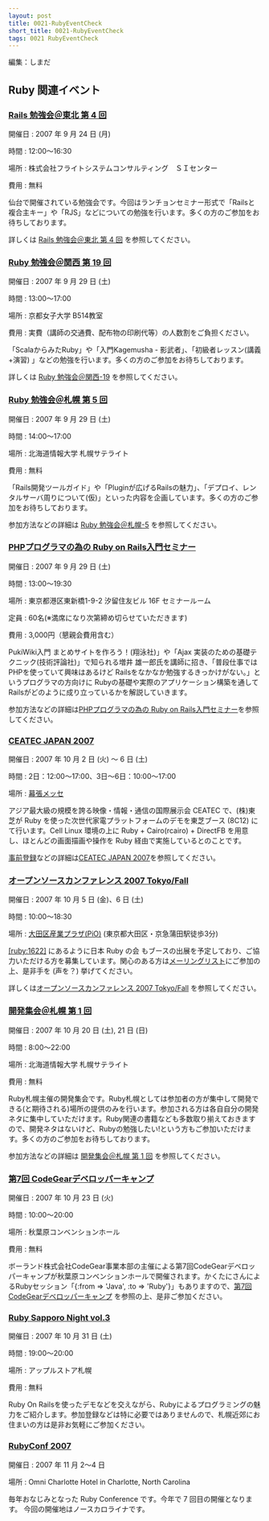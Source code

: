 ```yaml
---
layout: post
title: 0021-RubyEventCheck
short_title: 0021-RubyEventCheck
tags: 0021 RubyEventCheck
---
```



編集：しまだ

## Ruby 関連イベント

### [Rails 勉強会＠東北 第 4 回](http://wiki.fdiary.net/rails/?RailsMeetingTohoku-0004)

開催日
:  2007 年 9 月 24 日 (月)

時間
:  12:00〜16:30

場所
:  株式会社フライトシステムコンサルティング　ＳＩセンター

費用
:  無料

仙台で開催されている勉強会です。今回はランチョンセミナー形式で「Railsと複合主キー」や「RJS」などについての勉強を行います。多くの方のご参加をお待ちしております。

詳しくは [Rails 勉強会＠東北 第 4 回](http://wiki.fdiary.net/rails/?RailsMeetingTohoku-0004) を参照してください。

### [Ruby 勉強会＠関西 第 19 回](http://jp.rubyist.net/?KansaiWorkshop19)

開催日
:  2007 年 9 月 29 日 (土)

時間
:  13:00〜17:00

場所
:  京都女子大学 B514教室

費用
:  実費（講師の交通費、配布物の印刷代等）の人数割をご負担ください。

「ScalaからみたRuby」や「入門Kagemusha - 影武者」、「初級者レッスン(講義+演習) 」などの勉強を行います。多くの方のご参加をお待ちしております。

詳しくは [Ruby 勉強会＠関西-19](http://jp.rubyist.net/?KansaiWorkshop19) を参照してください。

### [Ruby 勉強会＠札幌 第 5 回](http://jp.rubyist.net/?SapporoWorkshop5)

開催日
:  2007 年 9 月 29 日 (土)

時間
:  14:00〜17:00

場所
:  北海道情報大学 札幌サテライト

費用
:  無料

「Rails開発ツールガイド」や「Pluginが広げるRailsの魅力」、「デプロイ、レンタルサーバ周りについて(仮)」といった内容を企画しています。多くの方のご参加をお待ちしております。

参加方法などの詳細は [Ruby 勉強会＠札幌-5](http://jp.rubyist.net/?SapporoWorkshop5) を参照してください。

### [PHPプログラマの為の Ruby on Rails入門セミナー](http://www.web-career.com/p_r/rails_for_phpuser.html)

開催日
:  2007 年 9 月 29 日 (土)

時間
:  13:00〜19:30

場所
:  東京都港区東新橋1-9-2 汐留住友ビル 16F セミナールーム

定員
: 60名(※満席になり次第締め切らせていただきます)

費用
:  3,000円（懇親会費用含む）

PukiWiki入門 まとめサイトを作ろう！(翔泳社)」や「Ajax 実装のための基礎テクニック(技術評論社)」で知られる増井 雄一郎氏を講師に招き、「普段仕事ではPHPを使っていて興味はあるけど Railsをなかなか勉強するきっかけがない。」というプログラマの方向けに Rubyの基礎や実際のアプリケーション構築を通してRailsがどのように成り立っているかを解説していきます。

参加方法などの詳細は[PHPプログラマの為の Ruby on Rails入門セミナー](http://www.web-career.com/p_r/rails_for_phpuser.html)を参照してください。

### [CEATEC JAPAN 2007](http://www.ceatec.com/2007/ja/visitor/)

開催日
:  2007 年 10 月 2 日 (火) 〜 6 日 (土)

時間
:  2日：12:00〜17:00、3日〜6日：10:00〜17:00

場所
:  [幕張メッセ](http://www.m-messe.co.jp/)

アジア最大級の規模を誇る映像・情報・通信の国際展示会 CEATEC で、(株)東芝が Ruby を使った次世代家電プラットフォームのデモを東芝ブース (8C12) にて行います。Cell Linux 環境の上に Ruby + Cairo(rcairo) + DirectFB を用意し、ほとんどの画面描画や操作を Ruby 経由で実施しているとのことです。

[事前登録](https://service.ceatecjapan.net/ja/)などの詳細は[CEATEC JAPAN 2007](http://www.ceatec.com/2007/ja/visitor/)を参照してください。

### [オープンソースカンファレンス 2007 Tokyo/Fall](http://www.ospn.jp/osc2007-fall/)

開催日
:  2007 年 10 月 5 日 (金)、6 日 (土)

時間
:  10:00〜18:30

場所
:  [大田区産業プラザ(PiO)](http://www.pio.or.jp/plaza/access/index.htm) (東京都大田区・京急蒲田駅徒歩3分)

[[ruby:1622]](http://www.fdiary.net/ml/ruby/msg/1622) にあるように日本 Ruby の会 もブースの出展を予定しており、ご協力いただける方を募集しています。関心のある方は[メーリングリスト](http://jp.rubyist.net/?Admission)にご参加の上、是非手を (声を？) 挙げてください。

詳しくは[オープンソースカンファレンス 2007 Tokyo/Fall](http://www.ospn.jp/osc2007-fall/) を参照してください。

### [開発集会＠札幌 第 1 回](http://jp.rubyist.net/?SapporoProgrammingMeeting1)

開催日
:  2007 年 10 月 20 日 (土), 21 日 (日)

時間
:  8:00〜22:00

場所
:  北海道情報大学 札幌サテライト

費用
:  無料

Ruby札幌主催の開発集会です。Ruby札幌としては参加者の方が集中して開発できる(と期待される)場所の提供のみを行います。参加される方は各自自分の開発ネタに集中していただけます。Ruby関連の書籍なども多数取り揃えておきますので、開発ネタはないけど、Rubyの勉強したい!という方もご参加いただけます。多くの方のご参加をお待ちしております。

参加方法などの詳細は [開発集会＠札幌 第 1 回](http://jp.rubyist.net/?SapporoProgrammingMeeting1) を参照してください。

### [第7回 CodeGearデベロッパーキャンプ](http://dn.codegear.com/jp/article/36936/)

開催日
:  2007 年 10 月 23 日 (火)

時間
:  10:00〜20:00

場所
:  秋葉原コンベンションホール

費用
:  無料

ボーランド株式会社CodeGear事業本部の主催による第7回CodeGearデベロッパーキャンプが秋葉原コンベンションホールで開催されます。かくたにさんによるRubyセッション「{:from =&gt; 'Java', :to =&gt; 'Ruby'}」もありますので、[第7回 CodeGearデベロッパーキャンプ](http://dn.codegear.com/jp/article/36936/) を参照の上、是非ご参加ください。

### [Ruby Sapporo Night vol.3](http://jp.rubyist.net/?SapporoNight3)

開催日
:  2007 年 10 月 31 日 (土)

時間
:  19:00〜20:00

場所
:  アップルストア札幌

費用
:  無料

Ruby On Railsを使ったデモなどを交えながら、Rubyによるプログラミングの魅力をご紹介します。参加登録などは特に必要ではありませんので、札幌近郊にお住まいの方は是非お気軽にご参加ください。

### [RubyConf 2007](http://www.rubyconf.org/)

開催日
: 2007 年 11 月 2〜4 日

場所
: Omni Charlotte Hotel in Charlotte, North Carolina

毎年おなじみとなった Ruby Conference です。今年で 7 回目の開催となります。
今回の開催地はノースカロライナです。


